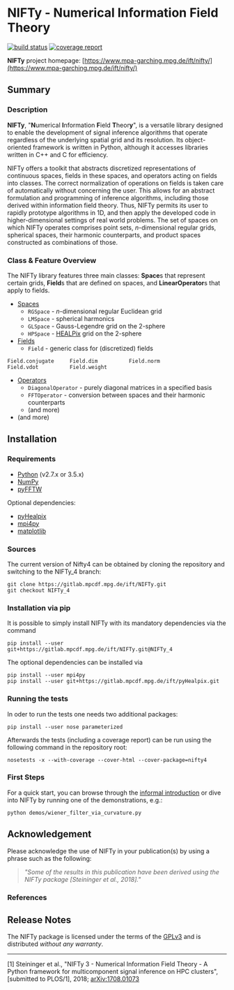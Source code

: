 NIFTy - Numerical Information Field Theory
==========================================
[![build status](https://gitlab.mpcdf.mpg.de/ift/NIFTy/badges/NIFTy_4/build.svg)](https://gitlab.mpcdf.mpg.de/ift/NIFTy/commits/NIFTy_4)
[![coverage report](https://gitlab.mpcdf.mpg.de/ift/NIFTy/badges/NIFTy_4/coverage.svg)](https://gitlab.mpcdf.mpg.de/ift/NIFTy/commits/NIFTy_4)

**NIFTy** project homepage:
[https://www.mpa-garching.mpg.de/ift/nifty/](https://www.mpa-garching.mpg.de/ift/nifty/)

Summary
-------

### Description

**NIFTy**, "**N**umerical **I**nformation **F**ield **T**heor<strong>y</strong>", is
a versatile library designed to enable the development of signal
inference algorithms that operate regardless of the underlying spatial
grid and its resolution. Its object-oriented framework is written in
Python, although it accesses libraries written in C++ and C for
efficiency.

NIFTy offers a toolkit that abstracts discretized representations of
continuous spaces, fields in these spaces, and operators acting on
fields into classes. The correct normalization of operations on
fields is taken care of automatically without concerning the user. This
allows for an abstract formulation and programming of inference
algorithms, including those derived within information field theory.
Thus, NIFTy permits its user to rapidly prototype algorithms in 1D, and
then apply the developed code in higher-dimensional settings of real
world problems. The set of spaces on which NIFTy operates comprises
point sets, *n*-dimensional regular grids, spherical spaces, their
harmonic counterparts, and product spaces constructed as combinations of
those.

### Class & Feature Overview

The NIFTy library features three main classes: **Space**s that represent
certain grids, **Field**s that are defined on spaces, and **LinearOperator**s
that apply to fields.

-   [Spaces](https://www.mpa-garching.mpg.de/ift/nifty/space.html)
    -   `RGSpace` - *n*-dimensional regular Euclidean grid
    -   `LMSpace` - spherical harmonics
    -   `GLSpace` - Gauss-Legendre grid on the 2-sphere
    -   `HPSpace` - [HEALPix](https://sourceforge.net/projects/healpix/)
        grid on the 2-sphere
-   [Fields](https://www.mpa-garching.mpg.de/ift/nifty/field.html)
    -   `Field` - generic class for (discretized) fields

<!-- -->

    Field.conjugate     Field.dim          Field.norm
    Field.vdot          Field.weight

-   [Operators](https://www.mpa-garching.mpg.de/ift/nifty/operator.html)
    -   `DiagonalOperator` - purely diagonal matrices in a specified
        basis
    -   `FFTOperator` - conversion between spaces and their harmonic
                        counterparts
    -   (and more)
-   (and more)

Installation
------------

### Requirements

-   [Python](https://www.python.org/) (v2.7.x or 3.5.x)
-   [NumPy](https://www.numpy.org/)
-   [pyFFTW](https://pypi.python.org/pypi/pyFFTW)

Optional dependencies:
-   [pyHealpix](https://gitlab.mpcdf.mpg.de/ift/pyHealpix)
-   [mpi4py](https://mpi4py.scipy.org)
-   [matplotlib](https://matplotlib.org/)

### Sources

The current version of Nifty4 can be obtained by cloning the repository and
switching to the NIFTy_4 branch:

    git clone https://gitlab.mpcdf.mpg.de/ift/NIFTy.git
    git checkout NIFTy_4

### Installation via pip

It is possible to simply install NIFTy with its mandatory dependencies via the command

    pip install --user git+https://gitlab.mpcdf.mpg.de/ift/NIFTy.git@NIFTy_4

The optional dependencies can be installed via

    pip install --user mpi4py
    pip install --user git+https://gitlab.mpcdf.mpg.de/ift/pyHealpix.git

### Running the tests

In oder to run the tests one needs two additional packages:

    pip install --user nose parameterized

Afterwards the tests (including a coverage report) can be run using the
following command in the repository root:

    nosetests -x --with-coverage --cover-html --cover-package=nifty4


### First Steps

For a quick start, you can browse through the [informal
introduction](https://www.mpa-garching.mpg.de/ift/nifty/start.html) or
dive into NIFTy by running one of the demonstrations, e.g.:

    python demos/wiener_filter_via_curvature.py

Acknowledgement
---------------

Please acknowledge the use of NIFTy in your publication(s) by using a
phrase such as the following:

> *"Some of the results in this publication have been derived using the
> NIFTy package [Steininger et al., 2018]."*

### References

Release Notes
-------------

The NIFTy package is licensed under the terms of the
[GPLv3](https://www.gnu.org/licenses/gpl.html) and is distributed
*without any warranty*.

* * * * *

[1] Steininger et al., "NIFTy 3 - Numerical Information Field Theory - A Python framework for multicomponent signal inference on HPC clusters", [submitted to PLOS/1], 2018;
[arXiv:1708.01073](https://arxiv.org/abs/1708.01073)
